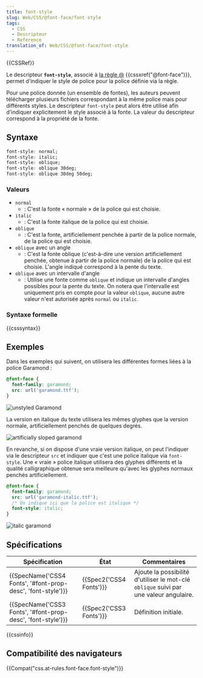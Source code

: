 ```yaml
---
title: font-style
slug: Web/CSS/@font-face/font-style
tags:
  - CSS
  - Descripteur
  - Reference
translation_of: Web/CSS/@font-face/font-style
---
```

{{CSSRef}}

Le descripteur **`font-style`**, associé à [la règle @](/fr/docs/Web/CSS/At-rule) {{cssxref("@font-face")}}, permet d'indiquer le style de police pour la police définie via la règle.

Pour une police donnée (un ensemble de fontes), les auteurs peuvent télécharger plusieurs fichiers correspondant à la même police mais pour différents styles. Le descripteur `font-style` peut alors être utilisé afin d'indiquer explicitement le style associé à la fonte. La valeur du descripteur correspond à la propriété de la fonte.

## Syntaxe

```css
font-style: normal;
font-style: italic;
font-style: oblique;
font-style: oblique 30deg;
font-style: oblique 30deg 50deg;
```

### Valeurs

- `normal`
  - : C'est la fonte « normale » de la police qui est choisie.
- `italic`
  - : C'est la fonte italique de la police qui est choisie.
- `oblique`
  - : C'est la fonte, artificiellement penchée à partir de la police normale, de la police qui est choisie.
- `oblique` avec un angle
  - : C'est la fonte oblique (c'est-à-dire une version artificiellement penchée, obtenue à partir de la police normale) de la police qui est choisie. L'angle indiqué correspond à la pente du texte.
- `oblique` avec un intervalle d'angle
  - : Utilise une fonte comme `oblique` et indique un intervalle d'angles possibles pour la pente du texte. On notera que l'intervalle est uniquement pris en compte pour la valeur `oblique`, aucune autre valeur n'est autorisée après `normal` ou `italic`.

### Syntaxe formelle

{{csssyntax}}

## Exemples

Dans les exemples qui suivent, on utilisera les différentes formes liées à la police Garamond :

```css
@font-face {
  font-family: garamond;
  src: url('garamond.ttf');
}
```

![unstyled Garamond](garamondunstyled.jpg)

La version en italique du texte utilisera les mêmes glyphes que la version normale, artificiellement penchés de quelques degrés.

![artificially sloped garamond](garamondartificialstyle.jpg)

En revanche, si on dispose d'une vraie version italique, on peut l'indiquer via le descripteur `src` et indiquer que c'est une police italique via `font-style`. Une « vraie » police italique utilisera des glyphes différents et la qualité calligraphique obtenue sera meilleure qu'avec les glyphes normaux penchés artificiellement.

```css
@font-face {
  font-family: garamond;
  src: url('garamond-italic.ttf');
  /* On indique ici que la police est italique */
  font-style: italic;
}
```

![italic garamond](garamonditalic.jpg)

## Spécifications

| Spécification                                                                    | État                             | Commentaires                                                                          |
| -------------------------------------------------------------------------------- | -------------------------------- | ------------------------------------------------------------------------------------- |
| {{SpecName('CSS4 Fonts', '#font-prop-desc', 'font-style')}} | {{Spec2('CSS4 Fonts')}} | Ajoute la possibilité d'utiliser le mot-clé `oblique` suivi par une valeur angulaire. |
| {{SpecName('CSS3 Fonts', '#font-prop-desc', 'font-style')}} | {{Spec2('CSS3 Fonts')}} | Définition initiale.                                                                  |

{{cssinfo}}

## Compatibilité des navigateurs

{{Compat("css.at-rules.font-face.font-style")}}

